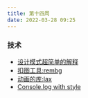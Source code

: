 ```yaml
---
title: 第十四周
date: 2022-03-28 09:25
---
```

### 技术

- [设计模式超简单的解释](https://github.com/guanguans/design-patterns-for-humans-cn)
- [扣图工具:rembg](https://github.com/danielgatis/rembg)
- [动画的库:lax](https://github.com/alexfoxy/lax.js)
- [Console.log with style](https://github.com/adamschwartz/log)